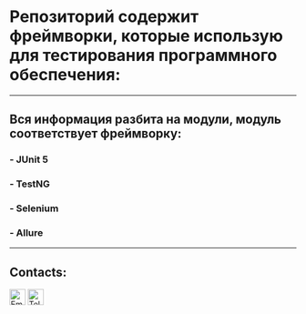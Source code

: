 # Репозиторий содержит фреймворки, которые использую для тестирования программного обеспечения:

---

## Вся информация разбита на модули, модуль соответствует фреймворку:

### - **JUnit 5** 
### - **TestNG** 
### - **Selenium**
### - **Allure**

---
## Contacts:
<a href="mailto:Andrey.Vorobev.AQA@gmail.com" title="Email"><img alt="Email" src="https://img.shields.io/badge/Gmail-D14836?style=for-the-badge&logo=gmail&logoColor=white" height="28" align="center"/></a>
<a href="https://t.me/andreyjqa" title="Email"><img alt="Telegram" src="https://img.shields.io/badge/Telegram-blue?style=for-the-badge&logo=telegram&logoColor=white" height="28" align="center"/></a>
